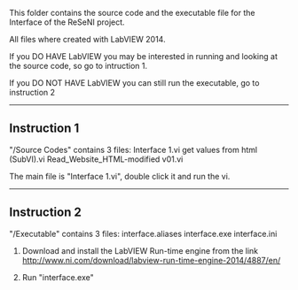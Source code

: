 This folder contains the source code and the executable file for the Interface of the ReSeNI project.

All files where created with LabVIEW 2014.

If you DO HAVE LabVIEW you may be interested in running and looking at the source code, so go to intruction 1.

If you DO NOT HAVE LabVIEW you can still run the executable, go to instruction 2

---------------------------------------------------------------------
Instruction 1
---------------------------------------------------------------------
"/Source Codes" contains 3 files:
Interface 1.vi
get values from html (SubVI).vi
Read_Website_HTML-modified v01.vi

The main file is "Interface 1.vi", double click it and run the vi.

---------------------------------------------------------------------
Instruction 2
---------------------------------------------------------------------
"/Executable" contains 3 files:
interface.aliases
interface.exe
interface.ini

1) Download and install the LabVIEW Run-time engine from the link http://www.ni.com/download/labview-run-time-engine-2014/4887/en/

2) Run "interface.exe"
